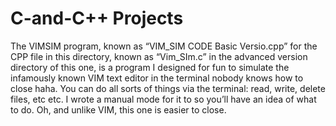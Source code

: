 # C-and-C++ Projects

The VIMSIM program, known as “VIM_SIM CODE Basic Versio.cpp” for the CPP file in this directory, known as “Vim_SIm.c” in the advanced version directory of this one, is a program I designed for fun to simulate the infamously known VIM text editor in the terminal nobody knows how to close haha. You can do all sorts of things via the terminal: read, write, delete files, etc etc. I wrote a manual mode for it to so you’ll have an idea of what to do. Oh, and unlike VIM, this one is easier to close.
